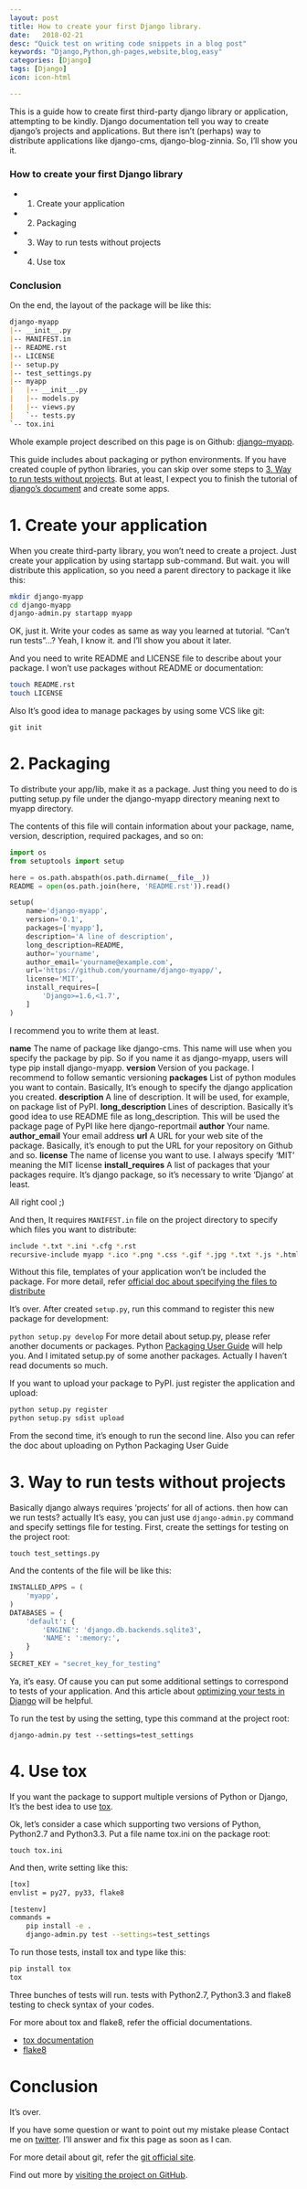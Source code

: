 ```yaml
---
layout: post
title: How to create your first Django library.
date:   2018-02-21
desc: "Quick test on writing code snippets in a blog post"
keywords: "Django,Python,gh-pages,website,blog,easy"
categories: [Django]
tags: [Django]
icon: icon-html

---
```


This is a guide how to create first third-party django library or application, attempting to be kindly. Django documentation tell you way to create django’s projects and applications. But there isn’t (perhaps) way to distribute applications like django-cms, django-blog-zinnia. So, I’ll show you it.

### How to create your first Django library
- 1. Create your application
- 2. Packaging
- 3. Way to run tests without projects
- 4. Use tox
### Conclusion


On the end, the layout of the package will be like this:

```markdown
django-myapp
|-- __init__.py
|-- MANIFEST.in
|-- README.rst
|-- LICENSE
|-- setup.py
|-- test_settings.py
|-- myapp
|   |-- __init__.py
|   |-- models.py
|   |-- views.py
|   `-- tests.py
`-- tox.ini
```



Whole example project described on this page is on Github: [django-myapp](https://github.com/hirokiky/django-myapp).

This guide includes about packaging or python environments. If you have created couple of python libraries, you can skip over some steps to [3. Way to run tests without projects](http://hirokiky.org/tech/create_django_library.html#way-to-run-django-app-tests). But at least, I expect you to finish the tutorial of [django’s document](https://docs.djangoproject.com/) and create some apps.

# 1. Create your application

When you create third-party library, you won’t need to create a project. Just create your application by using startapp sub-command. But wait. you will distribute this application, so you need a parent directory to package it like this:

```bash
mkdir django-myapp
cd django-myapp
django-admin.py startapp myapp
```

OK, just it. Write your codes as same as way you learned at tutorial. “Can’t run tests”...? Yeah, I know it. and I’ll show you about it later.

And you need to write README and LICENSE file to describe about your package. I won’t use packages without README or documentation:

```bash
touch README.rst
touch LICENSE
```

Also It’s good idea to manage packages by using some VCS like git:

`git init`

# 2. Packaging

To distribute your app/lib, make it as a package. Just thing you need to do is putting setup.py file under the django-myapp directory meaning next to myapp directory.

The contents of this file will contain information about your package, name, version, description, required packages, and so on:


```python
import os
from setuptools import setup

here = os.path.abspath(os.path.dirname(__file__))
README = open(os.path.join(here, 'README.rst')).read()

setup(
    name='django-myapp',
    version='0.1',
    packages=['myapp'],
    description='A line of description',
    long_description=README,
    author='yourname',
    author_email='yourname@example.com',
    url='https://github.com/yourname/django-myapp/',
    license='MIT',
    install_requires=[
        'Django>=1.6,<1.7',
    ]
)

```

I recommend you to write them at least.

**name**
	The name of package like django-cms. This name will use when you specify the package by pip. So if you name it as django-myapp, users will type pip install django-myapp.
**version**
	Version of you package. I recommend to follow semantic versioning
**packages**
	List of python modules you want to contain. Basically, It’s enough to specify the django application you created.
**description**
	A line of description. It will be used, for example, on package list of PyPI.
**long_description**
	Lines of description. Basically it’s good idea to use README file as long_description. This will be used the package page of PyPI like here django-reportmail
**author**
	Your name.
**author_email**
	Your email address
**url**
	A URL for your web site of the package. Basically, it’s enough to put the URL for your repository on Github and so.
**license**
	The name of license you want to use. I always specify ‘MIT’ meaning the MIT license
**install_requires**
	A list of packages that your packages require. It’s django package, so it’s necessary to write ‘Django’ at least.

All right cool ;)

And then, It requires `MANIFEST.in` file on the project directory to specify which files you want to distribute:

```bash
include *.txt *.ini *.cfg *.rst
recursive-include myapp *.ico *.png *.css *.gif *.jpg *.txt *.js *.html *.xml
```

Without this file, templates of your application won’t be included the package. For more detail, refer [official doc about specifying the files to distribute](https://docs.python.org/3.3/distutils/sourcedist.html#specifying-the-files-to-distribute)

It’s over. After created `setup.py`, run this command to register this new package for development:

`python setup.py develop`
For more detail about setup.py, please refer another documents or packages. Python [Packaging User Guide](http://python-packaging-user-guide.readthedocs.org/) will help you. And I imitated setup.py of some another packages. Actually I haven’t read documents so much.

If you want to upload your package to PyPI. just register the application and upload:

```bash
python setup.py register
python setup.py sdist upload
```

From the second time, it’s enough to run the second line. Also you can refer the doc about uploading on Python Packaging User Guide

# 3. Way to run tests without projects
Basically django always requires ‘projects’ for all of actions. then how can we run tests? actually It’s easy, you can just use `django-admin.py` command and specify settings file for testing. First, create the settings for testing on the project root:

`touch test_settings.py`

And the contents of the file will be like this:

```python
INSTALLED_APPS = (
    'myapp',
)
DATABASES = {
    'default': {
        'ENGINE': 'django.db.backends.sqlite3',
        'NAME': ':memory:',
    }
}
SECRET_KEY = "secret_key_for_testing"

```

Ya, it’s easy. Of cause you can put some additional settings to correspond to tests of your application. And this article about [optimizing your tests in Django](http://www.machinalis.com/blog/optimizing-your-tests-in-django/) will be helpful.

To run the test by using the setting, type this command at the project root:

`django-admin.py test --settings=test_settings`

# 4. Use tox

If you want the package to support multiple versions of Python or Django, It’s the best idea to use [tox](https://pypi.python.org/pypi/tox).

Ok, let’s consider a case which supporting two versions of Python, Python2.7 and Python3.3. Put a file name tox.ini on the package root:

`touch tox.ini`

And then, write setting like this:

```bash
[tox]
envlist = py27, py33, flake8

[testenv]
commands =
    pip install -e .
    django-admin.py test --settings=test_settings
```

To run those tests, install tox and type like this:

```bash
pip install tox
tox
```

Three bunches of tests will run. tests with Python2.7, Python3.3 and flake8 testing to check syntax of your codes.

For more about tox and flake8, refer the official documentations.

- [tox documentation](http://tox.readthedocs.org/en/latest/)
- [flake8](https://pypi.python.org/pypi/flake8)

# Conclusion
It’s over.

If you have some question or want to point out my mistake please Contact me on [twitter](http://twitter.com/itsphilipmutua). I’ll answer and fix this page as soon as I can.

For more detail about git, refer the [git official site](http://git-scm.com/).

Find out more by [visiting the project on GitHub](https://github.com/go).

[docs]: ../docs/7.5.0/index.md
